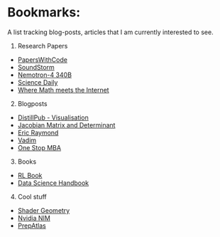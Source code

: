 # Bookmarks: 

A list tracking blog-posts, articles that I am currently interested to see.

1. Research Papers
  + [PapersWithCode](https://www.paperswithcode.com)
  + [SoundStorm](https://arxiv.org/pdf/2305.09636.pdf)
  + [Nemotron-4 340B](https://d1qx31qr3h6wln.cloudfront.net/publications/Nemotron_4_340B_8T.pdf)
  + [Science Daily](https://www.sciencedaily.com/)
  + [Where Math meets the Internet](https://www.ams.org/notices/199808/paxson.pdf)
  
2. Blogposts  
  + [DistillPub - Visualisation](https://distill.pub/)
  + [Jacobian Matrix and Determinant](https://en.wikipedia.org/wiki/Jacobian_matrix_and_determinant)
  + [Eric Raymond](http://catb.org/)
  + [Vadim](https://vadimkravcenko.com/)
  + [One Stop MBA](https://www.onestopmba.com/blog)
3. Books
  + [RL Book](http://incompleteideas.net/book/RLbook2020.pdf)
  + [Data Science Handbook](https://jakevdp.github.io/PythonDataScienceHandbook/)

4. Cool stuff
  + [Shader Geometry](https://www.shadertoy.com)
  + [Nvidia NIM](https://www.nvidia.com/en-us/ai/)
  + [PrepAtlas](https://github.com/Sh9hid/PrepAtlas.git)


